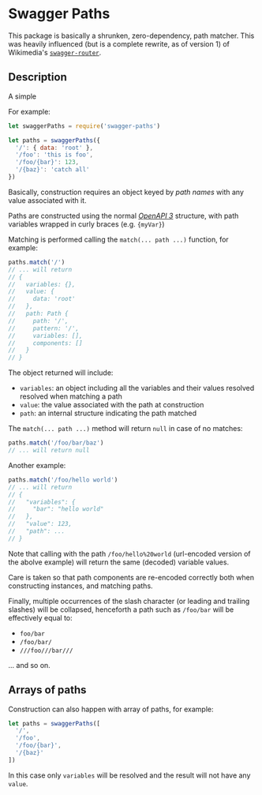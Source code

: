 Swagger Paths
=============

This package is basically a shrunken, zero-dependency, path matcher. This was
heavily influenced (but is a complete rewrite, as of version 1) of Wikimedia's
[`swagger-router`](https://www.npmjs.com/package/swagger-router).

Description
-----------

A simple

For example:

```javascript
let swaggerPaths = require('swagger-paths')

let paths = swaggerPaths({
  '/': { data: 'root' },
  '/foo': 'this is foo',
  '/foo/{bar}': 123,
  '/{baz}': 'catch all'
})
```

Basically, construction requires an object keyed by _path names_ with any
value associated with it.

Paths are constructed using the normal [_OpenAPI 3_](https://github.com/OAI/OpenAPI-Specification/blob/master/versions/3.0.0.md)
structure, with path variables wrapped in curly braces (e.g. `{myVar}`)

Matching is performed calling the `match(... path ...)` function, for example:

```javascript
paths.match('/')
// ... will return
// {
//   variables: {},
//   value: {
//     data: 'root'
//   },
//   path: Path {
//     path: '/',
//     pattern: '/',
//     variables: [],
//     components: []
//   }
// }
```

The object returned will include:

* `variables`: an object including all the variables and their values resolved
  resolved when matching a path
* `value`: the value associated with the path at construction
* `path`: an internal structure indicating the path matched

The `match(... path ...)` method will return `null` in case of no matches:

```javascript
paths.match('/foo/bar/baz')
// ... will return null
```

Another example:

```javascript
paths.match('/foo/hello world')
// ... will return
// {
//   "variables": {
//     "bar": "hello world"
//   },
//   "value": 123,
//   "path": ...
// }
```

Note that calling with the path `/foo/hello%20world` (url-encoded version of
the abolve example) will return the same (decoded) variable values.

Care is taken so that path components are re-encoded correctly both when
constructing instances, and matching paths.

Finally, multiple occurrences of the slash character (or leading and trailing
slashes) will be collapsed, henceforth a path such as `/foo/bar` will be
effectively equal to:

* `foo/bar`
* `/foo/bar/`
* `///foo///bar///`

... and so on.

Arrays of paths
---------------

Construction can also happen with array of paths, for example:

```javascript
let paths = swaggerPaths([
  '/',
  '/foo',
  '/foo/{bar}',
  '/{baz}'
])
```

In this case only `variables` will be resolved and the result will not have
any `value`.
